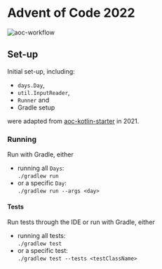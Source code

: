 # Advent of Code 2022

![aoc-workflow](https://github.com/janvryck/advent-2023/actions/workflows/main.yml/badge.svg)

## Set-up

Initial set-up, including:

* `days.Day`,
* `util.InputReader`,
* `Runner` and
* Gradle setup

were adapted from [aoc-kotlin-starter](https://github.com/hughjdavey/aoc-kotlin-starter) in 2021.

### Running

Run with Gradle, either

* running all `Days`:   
  `./gradlew run`
* or a specific `Day`:  
  `./gradlew run --args <day>`

#### Tests

Run tests through the IDE or run with Gradle, either

* running all tests:  
  `./gradlew test`
* or a specific test:  
  `./gradlew test --tests <testClassName>`
